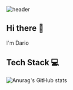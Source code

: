 ![header](https://capsule-render.vercel.app/api?type=waving&height=300&color=color=0:9BA9FF,12:A5ADFF,25:AFB1FF,37:B9B5FF,50:C4BAFF,62:CEBEFF,75:D8C2FF,87:E2C6FF,100:ECCAFF)
<!-- ![header](https://capsule-render.vercel.app/api?type=waving&height=120&color=8338ec) -->
## Hi there 👋
I'm Dario

## Tech Stack 💻
![Anurag's GitHub stats](https://github-readme-stats.vercel.app/api?username=voref&show_icons=true&theme=material-palenight)
<!-- ![Anurag's GitHub stats](https://github-readme-stats.vercel.app/api?username=voref&show_icons=true&theme=midnight-purple) -->

<!--
**voref/voref** is a ✨ _special_ ✨ repository because its `README.md` (this file) appears on your GitHub profile.

Here are some ideas to get you started:

- 🔭 I’m currently working on ...
- 🌱 I’m currently learning ...
- 👯 I’m looking to collaborate on ...
- 🤔 I’m looking for help with ...
- 💬 Ask me about ...
- 📫 How to reach me: ...
- 😄 Pronouns: ...
- ⚡ Fun fact: ...
-->
